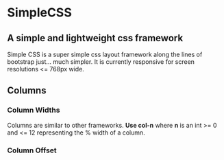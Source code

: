 
# SimpleCSS
## A simple and lightweight css framework

Simple CSS is a super simple css layout framework along the lines of bootstrap just... much simpler. 
It is currently responsive for screen resolutions <= 768px wide. 

## Columns

### Column Widths

Columns are similar to other frameworks. **Use col-n** where **n** is an int >= 0 and <= 12
representing the % width of a column.  

### Column Offset
